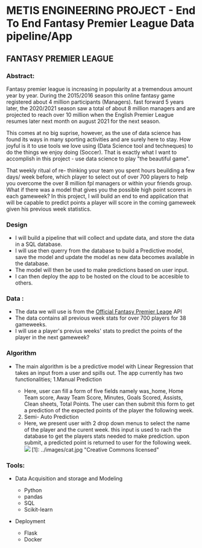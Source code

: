 # METIS ENGINEERING PROJECT - End To End Fantasy Premier League Data pipeline/App

## FANTASY PREMIER LEAGUE

### Abstract:
Fantasy premier league is increasing in popularity at a tremendous amount year by year. During the 2015/2016 season this online fantasy game registered about 4 million participants (Managers). fast forward 5 years later, the 2020/2021 season saw a total of about 8 million managers and are projected to reach over 10 million when the English Premier League resumes later next month on august 2021 for the next season. 

This comes at no big suprise, however, as the use of data science has found its ways in many sporting activities and are surely here to stay. How joyful is it to use tools we love using (Data Science tool and techneques) to do the things we enjoy doing (Soccer). That is exactly what I want to accomplish in this project - use data science to play "the beautiful game".

That weekly ritual of re- thinking your team you spent hours beuilding a few days/ week before, which player to select out of over 700 players to help you overcome the over 8 million fpl managers or within your friends group. What if there was a model that gives you the possible high point scorers in each gameweek? In this project, I will build an end to end application that will be capable to predict points a player will score in the coming gameweek given his previous week statistics.

### Design
* I will build a pipeline that will collect and update data, and store the data in a SQL database.
* I will use then querry from the database to build a Predictive model, save the model and update the model as new data becomes available in the database.
* The model will then be used to make predictions based on user input.
* I can then deploy the app to be hosted on the cloud to be accesible to others.    

### Data :
* The data we will use is from the [Official Fantasy Premier Leage](https://fantasy.premierleague.com) API
* The data contains all previous week stats for over 700 players for 38 gameweeks. 
* I will use a player's previus weeks' stats to predict the points of the player in the next gameweek?

### Algorithm
* The main algorithm is be a predictive model with Linear Regression that takes an input from a user and spills out. The app currently has two functionalities;
   1.Manual Prediction
   	* Here, user can fill a form of five fields namely was_home, Home Team score, Away Team Score, Minutes, Goals Scored, Assists, Clean sheets, Total Points. The user can then submit this form to get a prediction of  the expected points of the player the following week. 

   2. Semi- Auto Prediction
   	* Here, we present user with 2 drop down menus to select the name of the player and the curent week. this input is used to rach the database to get the players stats needed to make prediction. upon submit, a predicted point is returned to user for the following week. 
 ![](../images/cat.jpg)
 [1]: ../images/cat.jpg "Creative Commons licensed"

### Tools:
* Data Acquisition and storage and Modeling
  * Python  
  * pandas
  * SQL
  * Scikit-learn

 * Deployment
   * Flask
   * Docker 



